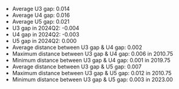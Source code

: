 
* Average U3 gap: 0.014 
* Average U4 gap: 0.016 
* Average U5 gap: 0.021 
* U3 gap in 2024Q2: -0.004 
* U4 gap in 2024Q2: -0.003 
* U5 gap in 2024Q2: 0.000 
* Average distance between U3 gap & U4 gap: 0.002 
* Maximum distance between U3 gap & U4 gap: 0.006 in 2010.75 
* Minimum distance between U3 gap & U4 gap: 0.001 in 2019.75 
* Average distance between U3 gap & U5 gap: 0.007 
* Maximum distance between U3 gap & U5 gap: 0.012 in 2010.75 
* Minimum distance between U3 gap & U5 gap: 0.003 in 2023.00 

